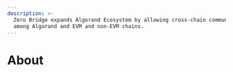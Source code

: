 ```yaml
---
description: >-
  Zero Bridge expands Algorand Ecosystem by allowing cross-chain communication
  among Algorand and EVM and non-EVM chains.
---
```


# About

